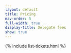 ```yaml
---
layout: default
title: Pricing
nav-order: 5
full-width: true
display-title: Delegate fees
show: true
---
```


{% include list-tickets.html %}
